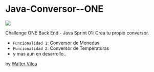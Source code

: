 # Java-Conversor--ONE

<p align="left">
<img src="https://img.shields.io/badge/STATUS-EN%20DESAROLLO-green">
</p>

Challenge ONE Back End - Java
Sprint 01:
Crea tu propio conversor.

- `Funcionalidad 1`: Conversor de Monedas
- `Funcionalidad 2`: Conversor de Temperaturas
- y mas aun en desarrollo..


by [Walter Vilca](https://www.google.com)